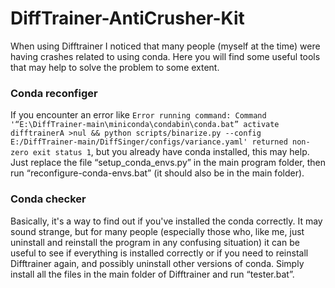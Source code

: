 #  DiffTrainer-AntiCrusher-Kit
When using Difftrainer I noticed that many people (myself at the time) were having crashes related to using conda. Here you will find some useful tools that may help to solve the problem to some extent.

### Conda reconfiger
If you encounter an error like `Error running command: Command '“E:\DiffTrainer-main\miniconda\condabin\conda.bat” activate difftrainerA >nul && python scripts/binarize.py --config E:/DiffTrainer-main/DiffSinger/configs/variance.yaml' returned non-zero exit status 1`, but you already have сonda installed, this may help. Just replace the file “setup_conda_envs.py” in the main program folder, then run “reconfigure-conda-envs.bat” (it should also be in the main folder).

### Conda checker
Basically, it's a way to find out if you've installed the conda correctly. It may sound strange, but for many people (especially those who, like me, just uninstall and reinstall the program in any confusing situation) it can be useful to see if everything is installed correctly or if you need to reinstall Difftrainer again, and possibly uninstall other versions of conda. Simply install all the files in the main folder of Difftrainer and run “tester.bat”. 
